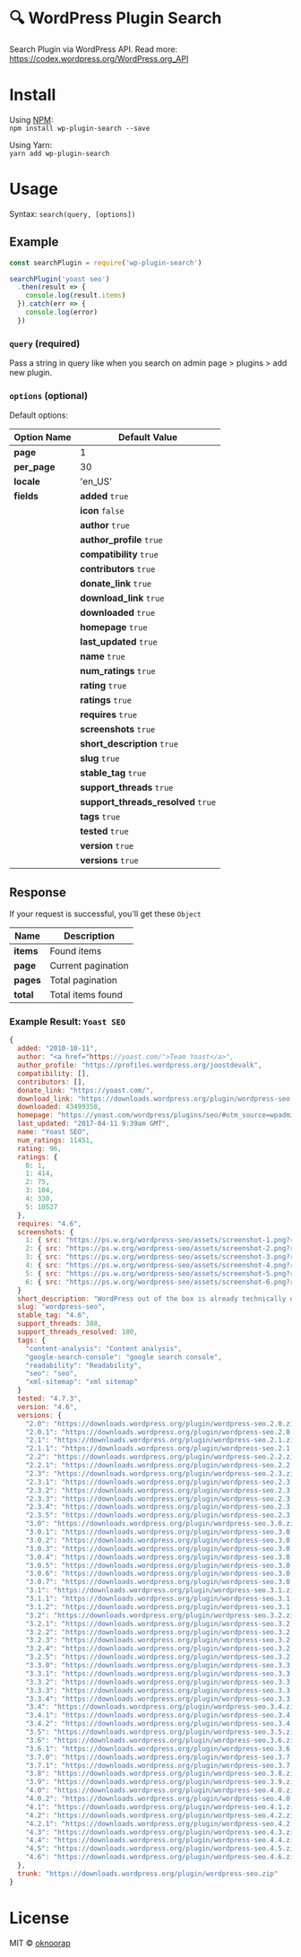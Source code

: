 # :mag: WordPress Plugin Search
Search Plugin via WordPress API. Read more: https://codex.wordpress.org/WordPress.org_API

# Install
Using [NPM](http://npmjs.com/package/wp-plugin-search):  
`npm install wp-plugin-search --save`

Using Yarn:  
`yarn add wp-plugin-search`

# Usage
Syntax: `search(query, [options])`

## Example
```javascript
const searchPlugin = require('wp-plugin-search')

searchPlugin('yoast seo')
  .then(result => {
    console.log(result.items)
  }).catch(err => {
    console.log(error)
  })
```

### `query` (required)
Pass a string in query like when you search on admin page > plugins > add new plugin.

### `options` (optional)
Default options:

| Option Name | Default Value |
| -- | -- |
| **page** | 1 |
| **per_page** | 30 |
| **locale** | 'en_US' |
| **fields** | **added** `true` |
| | **icon** `false` |
| | **author** `true` |
| | **author_profile** `true` |
| | **compatibility** `true` |
| | **contributors** `true` |
| | **donate_link** `true` |
| | **download_link** `true` |
| | **downloaded** `true` |
| | **homepage** `true` |
| | **last_updated** `true` |
| | **name** `true` |
| | **num_ratings** `true` |
| | **rating** `true` |
| | **ratings** `true` |
| | **requires** `true` |
| | **screenshots** `true` |
| | **short_description** `true` |
| | **slug** `true` |
| | **stable_tag** `true` |
| | **support_threads** `true` |
| | **support_threads_resolved** `true` |
| | **tags** `true` |
| | **tested** `true` |
| | **version** `true` |
| | **versions** `true` | |

## Response
If your request is successful, you'll get these `Object`

| Name | Description |
| -- | -- |
| **items** | Found items |
| **page** | Current pagination |
| **pages** | Total pagination |
| **total** | Total items found |

### Example Result: `Yoast SEO`

```javascript
{
  added: "2010-10-11",
  author: "<a href="https://yoast.com/">Team Yoast</a>",
  author_profile: "https://profiles.wordpress.org/joostdevalk",
  compatibility: [],
  contributors: [],
  donate_link: "https://yoast.com/",
  download_link: "https://downloads.wordpress.org/plugin/wordpress-seo.4.6.zip",
  downloaded: 43499358,
  homepage: "https://yoast.com/wordpress/plugins/seo/#utm_source=wpadmin&utm_medium=plugin&utm_campaign=wpseoplugin",
  last_updated: "2017-04-11 9:39am GMT",
  name: "Yoast SEO",
  num_ratings: 11451,
  rating: 96,
  ratings: {
    0: 1,
    1: 414,
    2: 75,
    3: 104,
    4: 330,
    5: 10527
  },
  requires: "4.6",
  screenshots: {
    1: { src: "https://ps.w.org/wordpress-seo/assets/screenshot-1.png?rev=1550389", caption: "" },
    2: { src: "https://ps.w.org/wordpress-seo/assets/screenshot-2.png?rev=1550389", caption: "" },
    3: { src: "https://ps.w.org/wordpress-seo/assets/screenshot-3.png?rev=1550389", caption: "" }
    4: { src: "https://ps.w.org/wordpress-seo/assets/screenshot-4.png?rev=1550389", caption: "" },
    5: { src: "https://ps.w.org/wordpress-seo/assets/screenshot-5.png?rev=1550389", caption: "" },
    6: { src: "https://ps.w.org/wordpress-seo/assets/screenshot-6.png?rev=1550389", caption: "" }
  }
  short_description: "WordPress out of the box is already technically quite a good platform for SEO. This was true when Joost wrote his original WordPress SEO article in 20 &hellip;",
  slug: "wordpress-seo",
  stable_tag: "4.6",
  support_threads: 388,
  support_threads_resolved: 180,
  tags: {
    "content-analysis": "Content analysis",
    "google-search-console": "google search console",
    "readability": "Readability",
    "seo": "seo",
    "xml-sitemap": "xml sitemap"
  }
  tested: "4.7.3",
  version: "4.6",
  versions: {
    "2.0": "https://downloads.wordpress.org/plugin/wordpress-seo.2.0.zip",
    "2.0.1": "https://downloads.wordpress.org/plugin/wordpress-seo.2.0.1.zip",
    "2.1": "https://downloads.wordpress.org/plugin/wordpress-seo.2.1.zip",
    "2.1.1": "https://downloads.wordpress.org/plugin/wordpress-seo.2.1.1.zip",
    "2.2": "https://downloads.wordpress.org/plugin/wordpress-seo.2.2.zip",
    "2.2.1": "https://downloads.wordpress.org/plugin/wordpress-seo.2.2.1.zip",
    "2.3": "https://downloads.wordpress.org/plugin/wordpress-seo.2.3.zip",
    "2.3.1": "https://downloads.wordpress.org/plugin/wordpress-seo.2.3.1.zip",
    "2.3.2": "https://downloads.wordpress.org/plugin/wordpress-seo.2.3.2.zip",
    "2.3.3": "https://downloads.wordpress.org/plugin/wordpress-seo.2.3.3.zip",
    "2.3.4": "https://downloads.wordpress.org/plugin/wordpress-seo.2.3.4.zip",
    "2.3.5": "https://downloads.wordpress.org/plugin/wordpress-seo.2.3.5.zip",
    "3.0": "https://downloads.wordpress.org/plugin/wordpress-seo.3.0.zip",
    "3.0.1": "https://downloads.wordpress.org/plugin/wordpress-seo.3.0.1.zip",
    "3.0.2": "https://downloads.wordpress.org/plugin/wordpress-seo.3.0.2.zip",
    "3.0.3": "https://downloads.wordpress.org/plugin/wordpress-seo.3.0.3.zip",
    "3.0.4": "https://downloads.wordpress.org/plugin/wordpress-seo.3.0.4.zip",
    "3.0.5": "https://downloads.wordpress.org/plugin/wordpress-seo.3.0.5.zip",
    "3.0.6": "https://downloads.wordpress.org/plugin/wordpress-seo.3.0.6.zip",
    "3.0.7": "https://downloads.wordpress.org/plugin/wordpress-seo.3.0.7.zip",
    "3.1": "https://downloads.wordpress.org/plugin/wordpress-seo.3.1.zip",
    "3.1.1": "https://downloads.wordpress.org/plugin/wordpress-seo.3.1.1.zip",
    "3.1.2": "https://downloads.wordpress.org/plugin/wordpress-seo.3.1.2.zip",
    "3.2": "https://downloads.wordpress.org/plugin/wordpress-seo.3.2.zip",
    "3.2.1": "https://downloads.wordpress.org/plugin/wordpress-seo.3.2.1.zip",
    "3.2.2": "https://downloads.wordpress.org/plugin/wordpress-seo.3.2.2.zip",
    "3.2.3": "https://downloads.wordpress.org/plugin/wordpress-seo.3.2.3.zip",
    "3.2.4": "https://downloads.wordpress.org/plugin/wordpress-seo.3.2.4.zip",
    "3.2.5": "https://downloads.wordpress.org/plugin/wordpress-seo.3.2.5.zip",
    "3.3.0": "https://downloads.wordpress.org/plugin/wordpress-seo.3.3.0.zip",
    "3.3.1": "https://downloads.wordpress.org/plugin/wordpress-seo.3.3.1.zip",
    "3.3.2": "https://downloads.wordpress.org/plugin/wordpress-seo.3.3.2.zip",
    "3.3.3": "https://downloads.wordpress.org/plugin/wordpress-seo.3.3.3.zip",
    "3.3.4": "https://downloads.wordpress.org/plugin/wordpress-seo.3.3.4.zip",
    "3.4": "https://downloads.wordpress.org/plugin/wordpress-seo.3.4.zip",
    "3.4.1": "https://downloads.wordpress.org/plugin/wordpress-seo.3.4.1.zip",
    "3.4.2": "https://downloads.wordpress.org/plugin/wordpress-seo.3.4.2.zip",
    "3.5": "https://downloads.wordpress.org/plugin/wordpress-seo.3.5.zip",
    "3.6": "https://downloads.wordpress.org/plugin/wordpress-seo.3.6.zip",
    "3.6.1": "https://downloads.wordpress.org/plugin/wordpress-seo.3.6.1.zip",
    "3.7.0": "https://downloads.wordpress.org/plugin/wordpress-seo.3.7.0.zip",
    "3.7.1": "https://downloads.wordpress.org/plugin/wordpress-seo.3.7.1.zip",
    "3.8": "https://downloads.wordpress.org/plugin/wordpress-seo.3.8.zip",
    "3.9": "https://downloads.wordpress.org/plugin/wordpress-seo.3.9.zip",
    "4.0": "https://downloads.wordpress.org/plugin/wordpress-seo.4.0.zip",
    "4.0.2": "https://downloads.wordpress.org/plugin/wordpress-seo.4.0.2.zip",
    "4.1": "https://downloads.wordpress.org/plugin/wordpress-seo.4.1.zip",
    "4.2": "https://downloads.wordpress.org/plugin/wordpress-seo.4.2.zip",
    "4.2.1": "https://downloads.wordpress.org/plugin/wordpress-seo.4.2.1.zip",
    "4.3": "https://downloads.wordpress.org/plugin/wordpress-seo.4.3.zip",
    "4.4": "https://downloads.wordpress.org/plugin/wordpress-seo.4.4.zip",
    "4.5": "https://downloads.wordpress.org/plugin/wordpress-seo.4.5.zip",
    "4.6": "https://downloads.wordpress.org/plugin/wordpress-seo.4.6.zip"
  },
  trunk: "https://downloads.wordpress.org/plugin/wordpress-seo.zip"
}
```


# License
MIT © [oknoorap](https://github.com/oknoorap)
